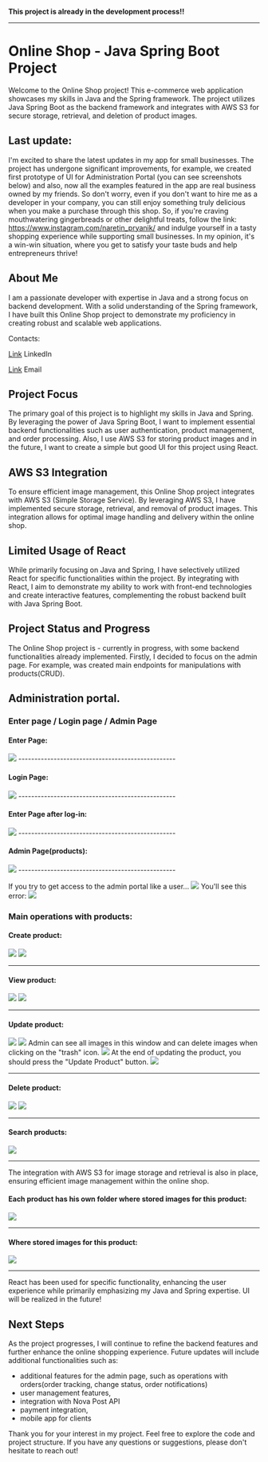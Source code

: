 **This project is already in the development process!!**

-------------------------------------------------

# Online Shop - Java Spring Boot Project

Welcome to the Online Shop project! This e-commerce web application showcases my skills in Java and the Spring framework. The project utilizes Java Spring Boot as the backend framework and integrates with AWS S3 for secure storage, retrieval, and deletion of product images.
## Last update:
I'm excited to share the latest updates in my app for small businesses. The project has undergone significant improvements, for example, we created first prototype of UI for Administration Portal (you can see screenshots below) and also, now all the examples featured in the app are real business owned by my friends. So don't worry, even if you don't want to hire me as a developer in your company, you can still enjoy something truly delicious when you make a purchase through this shop. So, if you're craving mouthwatering gingerbreads or other delightful treats, follow the link: https://www.instagram.com/naretin_pryanik/
and indulge yourself in a tasty shopping experience while supporting small businesses.
In my opinion, it's a win-win situation, where you get to satisfy your taste buds and help entrepreneurs thrive!
## About Me
I am a passionate developer with expertise in Java and a strong focus on backend development. With a solid understanding of the Spring framework, I have built this Online Shop project to demonstrate my proficiency in creating robust and scalable web applications.

Contacts:

[Link](https://www.linkedin.com/in/andrii-seleznov-32142721a/) LinkedIn

[Link](https://mail.google.com/mail/?view=cm&to=seleznov.andriy@gmail.com) Email
## Project Focus
The primary goal of this project is to highlight my skills in Java and Spring. By leveraging the power of Java Spring Boot, I want to implement essential backend functionalities such as user authentication, product management, and order processing. Also, I use AWS S3 for storing product images and in the future, I want to create a simple but good UI for this project using React.
## AWS S3 Integration
To ensure efficient image management, this Online Shop project integrates with AWS S3 (Simple Storage Service). By leveraging AWS S3, I have implemented secure storage, retrieval, and removal of product images. This integration allows for optimal image handling and delivery within the online shop.

## Limited Usage of React
While primarily focusing on Java and Spring, I have selectively utilized React for specific functionalities within the project. By integrating with React, I aim to demonstrate my ability to work with front-end technologies and create interactive features, complementing the robust backend built with Java Spring Boot.

## Project Status and Progress
The Online Shop project is - currently in progress, with some backend functionalities already implemented. Firstly, I decided to focus on the admin page. For example, was created main endpoints for manipulations with products(CRUD).
## Administration portal. 
### Enter page / Login page / Admin Page

#### Enter Page:
<img src="imgs/Enter-page.png">
-------------------------------------------------

#### Login Page:
<img src="imgs/Login-page.png">
-------------------------------------------------

#### Enter Page after log-in:
<img src="imgs/Enter-page-after-login.png">
-------------------------------------------------

#### Admin Page(products):
<img src="imgs/Admin-page.png">
-------------------------------------------------

If you try to get access to the admin portal like a user...
<img src="imgs/Login-USER-role.png">
You'll see this error:
<img src="imgs/Access-denied-error.png">

### Main operations with products:

#### Create product:
<img src="imgs/Create-product-1.png">
<img src="imgs/Create-product-2.png">

-------------------------------------------------

#### View product:
<img src="imgs/View-product-1.png">
<img src="imgs/View-product-2.png">

-------------------------------------------------

#### Update product:
<img src="imgs/Edit-product-1.png">
<img src="imgs/Edit-product-2.png">
Admin can see all images in this window and can delete images when clicking on the "trash" icon.
<img src="imgs/Edit-product-3.png">
At the end of updating the product, you should press the "Update Product" button.
<img src="imgs/Edit-product-4.png">

-------------------------------------------------

#### Delete product:
<img src="imgs/Delete-product-1.png">
<img src="imgs/Delete-product-2.png">

-------------------------------------------------

#### Search products:
<img src="imgs/Search-products.png">

--------------------------------------------------------------


The integration with AWS S3 for image storage and retrieval is also in place, ensuring efficient image management within the online shop.
#### Each product has his own folder where stored images for this product:
<img src="imgs/s3-folders.png">

-------------------------------------------------

#### Where stored images for this product:
<img src="imgs/s3-images.png">

-------------------------------------------------

React has been used for specific functionality, enhancing the user experience while primarily emphasizing my Java and Spring expertise.
UI will be realized in the future!

## Next Steps
As the project progresses, I will continue to refine the backend features and further enhance the online shopping experience. Future updates will include additional functionalities such as:
- additional features for the admin page, such as operations with orders(order tracking, change status, order notifications)
- user management features,
- integration with Nova Post API
- payment integration,
- mobile app for clients

Thank you for your interest in my project. Feel free to explore the code and project structure. If you have any questions or suggestions, please don't hesitate to reach out!